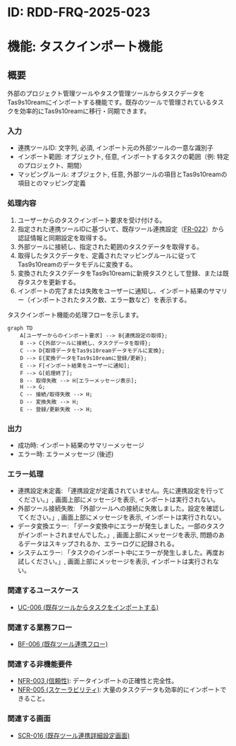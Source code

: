 # ID: RDD-FRQ-2025-023

# 機能: タスクインポート機能

## 概要

外部のプロジェクト管理ツールやタスク管理ツールからタスクデータをTas9s10reamにインポートする機能です。既存のツールで管理されているタスクを効率的にTas9s10reamに移行・同期できます。

### 入力

- 連携ツールID: 文字列, 必須, インポート元の外部ツールの一意な識別子
- インポート範囲: オブジェクト, 任意, インポートするタスクの範囲（例: 特定のプロジェクト、期間）
- マッピングルール: オブジェクト, 任意, 外部ツールの項目とTas9s10reamの項目とのマッピング定義

### 処理内容

1. ユーザーからのタスクインポート要求を受け付ける。
1. 指定された連携ツールIDに基づいて、既存ツール連携設定（[FR-022](../functional-requirements/fr-022-external-tool-integration-settings-function.md)）から認証情報と同期設定を取得する。
1. 外部ツールに接続し、指定された範囲のタスクデータを取得する。
1. 取得したタスクデータを、定義されたマッピングルールに従ってTas9s10reamのデータモデルに変換する。
1. 変換されたタスクデータをTas9s10reamに新規タスクとして登録、または既存タスクを更新する。
1. インポートの完了または失敗をユーザーに通知し、インポート結果のサマリー（インポートされたタスク数、エラー数など）を表示する。

タスクインポート機能の処理フローを示します。

```mermaid
graph TD
    A[ユーザーからのインポート要求] --> B{連携設定の取得};
    B --> C{外部ツールに接続し、タスクデータを取得};
    C --> D{取得データをTas9s10reamデータモデルに変換};
    D --> E{変換データをTas9s10reamに登録/更新};
    E --> F[インポート結果をユーザーに通知];
    F --> G[処理終了];
    B -- 取得失敗 --> H[エラーメッセージ表示];
    H --> G;
    C -- 接続/取得失敗 --> H;
    D -- 変換失敗 --> H;
    E -- 登録/更新失敗 --> H;
```

### 出力

- 成功時: インポート結果のサマリーメッセージ
- エラー時: エラーメッセージ (後述)

### エラー処理

- 連携設定未定義: 「連携設定が定義されていません。先に連携設定を行ってください。」, 画面上部にメッセージを表示, インポートは実行されない。
- 外部ツール接続失敗: 「外部ツールへの接続に失敗しました。設定を確認してください。」, 画面上部にメッセージを表示, インポートは実行されない。
- データ変換エラー: 「データ変換中にエラーが発生しました。一部のタスクがインポートされませんでした。」, 画面上部にメッセージを表示, 問題のあるデータはスキップされるか、エラーログに記録される。
- システムエラー: 「タスクのインポート中にエラーが発生しました。再度お試しください。」, 画面上部にメッセージを表示, インポートは実行されない。

### 関連するユースケース

- [UC-006 (既存ツールからタスクをインポートする)](../use-cases/uc-006-import-tasks-from-existing-tool.md)

### 関連する業務フロー

- [BF-006 (既存ツール連携フロー)](../business-flows/bf-006-existing-tool-integration-flow.md)

### 関連する非機能要件

- [NFR-003 (信頼性)](../non-functional-requirements/nfr-003-reliability.md): データインポートの正確性と完全性。
- [NFR-005 (スケーラビリティ)](../non-functional-requirements/nfr-005-scalability.md): 大量のタスクデータも効率的にインポートできること。

### 関連する画面

- [SCR-016 (既存ツール連携詳細設定画面)](../screens/scr-016-external-tool-integration-settings-screen.md)
